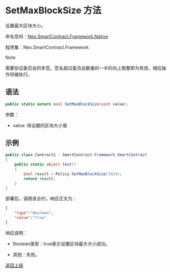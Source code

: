 # SetMaxBlockSize 方法

设置最大区块大小。

命名空间：[Neo.SmartContract.Framework.Native](../../Neo.SmartContract.Framework.Native.md)

程序集：Neo.SmartContract.Framework

> [!Note]
>
> 需要验证委员会的多签。签名超过委员会数量的一半的向上取整即为有效，相应操作将被执行。

## 语法

```c#
public static extern bool SetMaxBlockSize(uint value);
```

参数：

- value: 待设置的区块大小值

## 示例

```c#
public class Contract1 : SmartContract.Framework.SmartContract
{
    public static object Test()
    {
        bool result = Policy.SetMaxBlockSize(1024);
        return result;
    }
}
```

部署后，调用该合约，响应正文为：

```json
{
	"type":"Boolean",
	"value":"true"
}
```

响应说明：

- Boolean类型：true表示设置区块最大大小成功。

- 其他：失败。

[返回上级](../Policy.md)